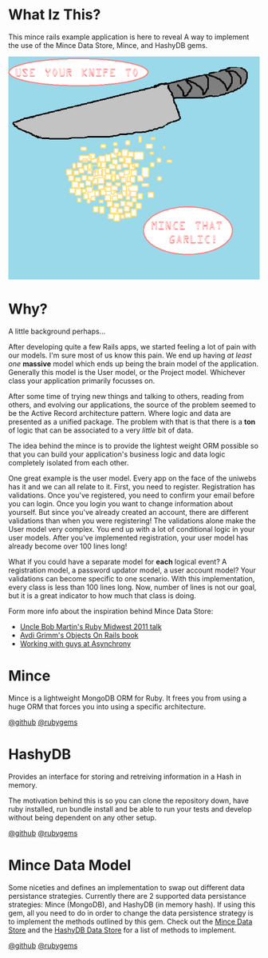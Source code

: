 # What Iz This?

This mince rails example application is here to reveal A way to implement the use of the Mince Data Store, Mince, and HashyDB gems.

![Mince Some App](https://github.com/coffeencoke/gist-files/raw/master/images/mince%20garlic.png)

# Why?

A little background perhaps...

After developing quite a few Rails apps, we started feeling a lot of pain with our models.  I'm sure most of us know this pain.  We end up having *at least one* **massive** model which ends up being the brain model of the application.  Generally this model is the User model, or the Project model.  Whichever class your application primarily focusses on.

After some time of trying new things and talking to others, reading from others, and evolving our applications, the source of the problem seemed to be the Active Record architecture pattern.  Where logic and data are presented as a unified package.  The problem with that is that there is a **ton** of logic that can be associated to a very *little* bit of data.

The idea behind the mince is to provide the lightest weight ORM possible so that you can build your application's business logic and data logic completely isolated from each other.

One great example is the user model. Every app on the face of the uniwebs has it and we can all relate to it. First, you need to register.  Registration has validations.  Once you've registered, you need to confirm your email before you can login.  Once you login you want to change information about yourself.  But since you've already created an account, there are different validations than when you were registering!  The validations alone make the User model very complex.  You end up with a lot of conditional logic in your user models.  After you've implemented registration, your user model has already become over 100 lines long!

What if you could have a separate model for **each** logical event?  A registration model, a password updator model, a user account model? Your validations can become specific to one scenario. With this implementation, every class is less than 100 lines long.  Now, number of lines is not our goal, but it is a great indicator to how much that class is doing.

Form more info about the inspiration behind Mince Data Store:

- [Uncle Bob Martin's Ruby Midwest 2011 talk](http://confreaks.com/videos/759-rubymidwest2011-keynote-architecture-the-lost-years)
- [Avdi Grimm's Objects On Rails book](http://devblog.avdi.org/2011/11/15/early-access-beta-of-objects-on-rails-now-available-2/)
- [Working with guys at Asynchrony](http://asynchrony.com)

# Mince

Mince is a lightweight MongoDB ORM for Ruby.  It frees you from using a huge ORM that forces you into using a specific architecture.  

[@github](https://github.com/asynchrony/mince)
[@rubygems](https://rubygems.org/gems/mince)

# HashyDB

Provides an interface for storing and retreiving information in a Hash in memory.

The motivation behind this is so you can clone the repository down, have ruby installed, run bundle install and be able to run your tests and develop without being dependent on any other setup.

[@github](https://github.com/asynchrony/hashy_db)
[@rubygems](https://rubygems.org/gems/hashy_db)

# Mince Data Model

Some niceties and defines an implementation to swap out different data persistance strategies.  Currently there are 2 supported data persistance strategies: Mince (MongoDB), and HashyDB (in memory hash). If using this gem, all you need to do in order to change the data persistence strategy is to implement the methods outlined by this gem.  Check out the [Mince Data Store](https://github.com/asynchrony/mince/blob/master/lib/mince/data_store.rb) and the [HashyDB Data Store](https://github.com/asynchrony/HashyDB/blob/master/lib/hashy_db/data_store.rb) for a list of methods to implement.

[@github](https://github.com/asynchrony/mince_data_model)
[@rubygems](http://rubygems.org/gems/mince_data_model)
